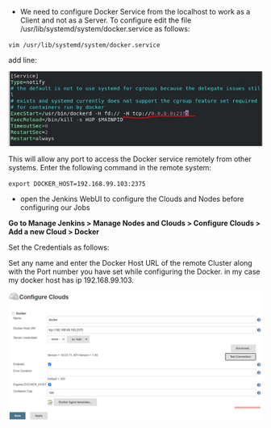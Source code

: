 


- We need to configure Docker Service from the localhost to work as a Client and not as a Server. To configure edit the file /usr/lib/systemd/system/docker.service as follows:

`vim /usr/lib/systemd/system/docker.service `

add line:

![configure docker services](/images/dconf.JPG)


This will allow any port to access the Docker service remotely from other systems. Enter the following command in the remote system:

`export DOCKER_HOST=192.168.99.103:2375`


- open the Jenkins WebUI to configure the Clouds and Nodes before configuring our Jobs

**Go to Manage Jenkins > Manage Nodes and Clouds > Configure Clouds > Add a new Cloud > Docker**

Set the Credentials as follows:

Set any name and enter the Docker Host URL of the remote Cluster along with the Port number you have set while configuring the Docker.
in my case my docker host has ip 192.168.99.103. 

![configure cloud nodes](/images/configcloud.JPG)
